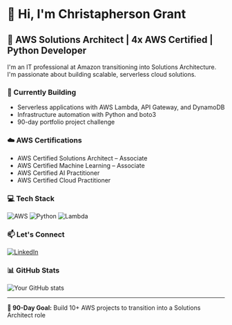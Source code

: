 # 👋 Hi, I'm Christapherson Grant

## 🚀 AWS Solutions Architect | 4x AWS Certified | Python Developer

I'm an IT professional at Amazon transitioning into Solutions Architecture. I'm passionate about building scalable, serverless cloud solutions.

### 🔧 Currently Building
- Serverless applications with AWS Lambda, API Gateway, and DynamoDB
- Infrastructure automation with Python and boto3
- 90-day portfolio project challenge

### ☁️ AWS Certifications
- AWS Certified Solutions Architect – Associate
- AWS Certified Machine Learning – Associate
- AWS Certified AI Practitioner
- AWS Certified Cloud Practitioner

### 💻 Tech Stack
![AWS](https://img.shields.io/badge/AWS-232F3E?style=for-the-badge&logo=amazon-aws&logoColor=white)
![Python](https://img.shields.io/badge/Python-3776AB?style=for-the-badge&logo=python&logoColor=white)
![Lambda](https://img.shields.io/badge/AWS_Lambda-FF9900?style=for-the-badge&logo=aws-lambda&logoColor=white)

### 📫 Let's Connect
[![LinkedIn](https://img.shields.io/badge/LinkedIn-0077B5?style=for-the-badge&logo=linkedin&logoColor=white)](https://www.linkedin.com/in/christaphersongrant/)

### 📊 GitHub Stats
![Your GitHub stats](https://github-readme-stats.vercel.app/api?username=Christapherson&show_icons=true&theme=dark)

---

**🎯 90-Day Goal:** Build 10+ AWS projects to transition into a Solutions Architect role
